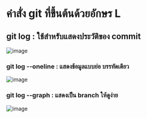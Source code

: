 # คำสั่ง git ที่ขึ้นต้นด้วยอักษร L
## git log : ใช้สำหรับแสดงประวัติของ commit
![image](https://github.com/Sorawit255/Git_A-Z_Mission_65030255/assets/144196505/6ff58a78-08f0-4f89-a350-15c3131fc6c1)

### git log --oneline : แสดงข้อมูลแบบย่อ บรรทัดเดียว
![image](https://github.com/Sorawit255/Git_A-Z_Mission_65030255/assets/144196505/a12bf1c3-50d3-4868-9c02-146d209b10e7)
### git log --graph : แสดงเป็น branch ให้ดูง่าย
![image](https://github.com/Sorawit255/Git_A-Z_Mission_65030255/assets/144196505/bc112831-a49d-4881-a2a0-4eae1dd8e25d)
